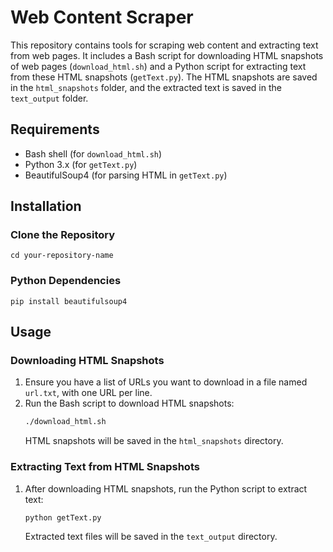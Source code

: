 # Web Content Scraper

This repository contains tools for scraping web content and extracting text from web pages. It includes a Bash script for downloading HTML snapshots of web pages (`download_html.sh`) and a Python script for extracting text from these HTML snapshots (`getText.py`). The HTML snapshots are saved in the `html_snapshots` folder, and the extracted text is saved in the `text_output` folder.

## Requirements

- Bash shell (for `download_html.sh`)
- Python 3.x (for `getText.py`)
- BeautifulSoup4 (for parsing HTML in `getText.py`)

## Installation

### Clone the Repository

`cd your-repository-name`

### Python Dependencies

`pip install beautifulsoup4`

## Usage

### Downloading HTML Snapshots

1. Ensure you have a list of URLs you want to download in a file named `url.txt`, with one URL per line.
2. Run the Bash script to download HTML snapshots:
   ```bash
   ./download_html.sh
   ```
   HTML snapshots will be saved in the `html_snapshots` directory.

### Extracting Text from HTML Snapshots

1. After downloading HTML snapshots, run the Python script to extract text:
   ```bash
   python getText.py
   ```
   Extracted text files will be saved in the `text_output` directory.
